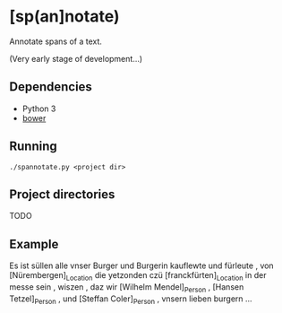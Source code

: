 [sp(an]notate)
==============

Annotate spans of a text.

(Very early stage of development...)

Dependencies
------------

* Python 3
* [bower](http://bower.io/)

Running
-------
`./spannotate.py <project dir>`

Project directories
-------------------
TODO

Example
-------

Es ist süllen alle vnser Burger und Burgerin kauflewte und fürleute ,
von [Nürembergen]<sub>Location</sub> die yetzonden czü
[franckfürten]<sub>Location</sub> in der messe sein ,
wiszen , daz wir [Wilhelm Mendel]<sub>Person</sub> ,
[Hansen Tetzel]<sub>Person</sub> , und
[Steffan Coler]<sub>Person</sub> , vnsern lieben burgern …
